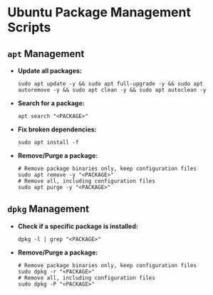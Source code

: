 # Ubuntu Package Management Scripts

## `apt` Management

-   **Update all packages:**

    ```shell
    sudo apt update -y && sudo apt full-upgrade -y && sudo apt autoremove -y && sudo apt clean -y && sudo apt autoclean -y
    ```

-   **Search for a package:**

    ```shell
    apt search "<PACKAGE>"
    ```

-   **Fix broken dependencies:**

    ```shell
    sudo apt install -f
    ```

-   **Remove/Purge a package:**

    ```shell
    # Remove package binaries only, keep configuration files
    sudo apt remove -y "<PACKAGE>"
    # Remove all, including configuration files
    sudo apt purge -y "<PACKAGE>"
    ```

## `dpkg` Management

-   **Check if a specific package is installed:**

    ```shell
    dpkg -l | grep "<PACKAGE>"
    ```

-   **Remove/Purge a package:**

    ```shell
    # Remove package binaries only, keep configuration files
    sudo dpkg -r "<PACKAGE>"
    # Remove all, including configuration files
    sudo dpkg -P "<PACKAGE>"
    ```